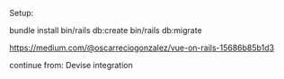 Setup:

bundle install
bin/rails db:create
bin/rails db:migrate



https://medium.com/@oscarreciogonzalez/vue-on-rails-15686b85b1d3

continue from: Devise integration

